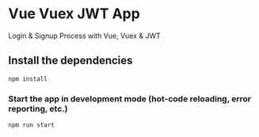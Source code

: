 # Vue Vuex JWT App

Login & Signup Process with Vue, Vuex & JWT

## Install the dependencies
```
npm install
```

### Start the app in development mode (hot-code reloading, error reporting, etc.)
```
npm run start
```
